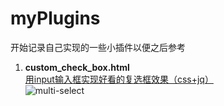# myPlugins
开始记录自己实现的一些小插件以便之后参考   

1. **custom_check_box.html**    
[用input输入框实现好看的复选框效果（css+jq）](http://blog.csdn.net/Jingle_cjy/article/details/78877397)       
![multi-select](http://img.blog.csdn.net/20171222223323550?watermark/2/text/aHR0cDovL2Jsb2cuY3Nkbi5uZXQvSmluZ2xlX2NqeQ==/font/5a6L5L2T/fontsize/400/fill/I0JBQkFCMA==/dissolve/70/gravity/SouthEast)
